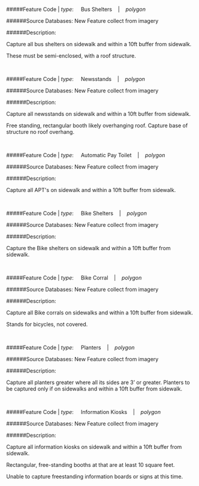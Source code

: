 #####Feature Code | *type*:&nbsp;&nbsp;&nbsp;&nbsp;&nbsp;Bus Shelters&nbsp;&nbsp;&nbsp; | &nbsp;&nbsp;&nbsp;*polygon*

######Source Databases: New Feature collect from imagery

######Description:

Capture all bus shelters on sidewalk and within a 10ft buffer from sidewalk. 

These must be semi-enclosed, with a roof structure.

<br>

#####Feature Code | *type*:&nbsp;&nbsp;&nbsp;&nbsp;&nbsp;Newsstands&nbsp;&nbsp;&nbsp; | &nbsp;&nbsp;&nbsp;*polygon*

######Source Databases: New Feature collect from imagery

######Description:

Capture all newsstands on sidewalk and within a 10ft buffer from sidewalk. 

Free standing, rectangular booth likely overhanging roof. Capture base of structure no roof overhang.

<br>

#####Feature Code | *type*:&nbsp;&nbsp;&nbsp;&nbsp;&nbsp;Automatic Pay Toilet&nbsp;&nbsp;&nbsp; | &nbsp;&nbsp;&nbsp;*polygon*

######Source Databases: New Feature collect from imagery

######Description:

Capture all APT's on sidewalk and within a 10ft buffer from sidewalk.

<br>

#####Feature Code | *type*:&nbsp;&nbsp;&nbsp;&nbsp;&nbsp;Bike Shelters&nbsp;&nbsp;&nbsp; | &nbsp;&nbsp;&nbsp;*polygon*

######Source Databases: New Feature collect from imagery

######Description:

Capture the Bike shelters on sidewalk and within a 10ft buffer from sidewalk.	

<br>

#####Feature Code | *type*:&nbsp;&nbsp;&nbsp;&nbsp;&nbsp;Bike Corral&nbsp;&nbsp;&nbsp; | &nbsp;&nbsp;&nbsp;*polygon*

######Source Databases: New Feature collect from imagery

######Description:

Capture all Bike corrals on sidewalks and within a 10ft buffer from sidewalk. 

Stands for bicycles, not covered.

<br>

#####Feature Code | *type*:&nbsp;&nbsp;&nbsp;&nbsp;&nbsp;Planters&nbsp;&nbsp;&nbsp; | &nbsp;&nbsp;&nbsp;*polygon*

######Source Databases: New Feature collect from imagery

######Description:

Capture all planters greater where all its sides are 3’ or greater. Planters to be captured only if on sidewalks and within a 10ft buffer from sidewalk.

<br>

#####Feature Code | *type*:&nbsp;&nbsp;&nbsp;&nbsp;&nbsp;Information Kiosks&nbsp;&nbsp;&nbsp; | &nbsp;&nbsp;&nbsp;*polygon*

######Source Databases: New Feature collect from imagery

######Description:

Capture all information kiosks on sidewalk and within a 10ft buffer from sidewalk. 

Rectangular, free-standing booths at that are at least 10 square feet.

Unable to capture freestanding information boards or signs at this time.
